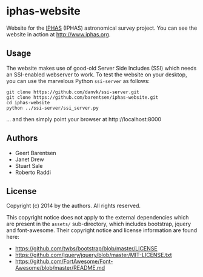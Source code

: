 iphas-website
=============

Website for the [IPHAS](http://www.iphas.org) (IPHAS) astronomical survey project.
You can see the website in action at http://www.iphas.org.


Usage
-----

The website makes use of good-old Server Side Includes (SSI) which needs an SSI-enabled webserver to work. To test the website on your desktop, you can use the marvelous Python `ssi-server` as follows:

```
git clone https://github.com/danvk/ssi-server.git
git clone https://github.com/barentsen/iphas-website.git
cd iphas-website
python ../ssi-server/ssi_server.py
```

... and then simply point your browser at http://localhost:8000

Authors
-------
* Geert Barentsen
* Janet Drew
* Stuart Sale
* Roberto Raddi

License
-------

Copyright (c) 2014 by the authors. All rights reserved.

This copyright notice does not apply to the external dependencies 
which are present in the `assets/` sub-directory, which includes 
bootstrap, jquery and font-awesome. Their copyright notice and
license information are found here:

* https://github.com/twbs/bootstrap/blob/master/LICENSE
* https://github.com/jquery/jquery/blob/master/MIT-LICENSE.txt
* https://github.com/FortAwesome/Font-Awesome/blob/master/README.md
